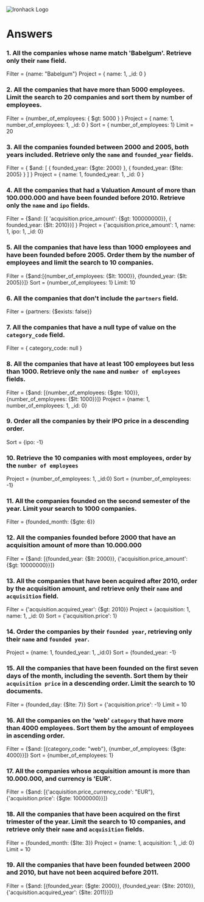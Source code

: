 ![Ironhack Logo](https://i.imgur.com/1QgrNNw.png)

# Answers

### 1. All the companies whose name match 'Babelgum'. Retrieve only their `name` field.

Filter = {name: "Babelgum"}
Project = { name: 1, _id: 0 }

### 2. All the companies that have more than 5000 employees. Limit the search to 20 companies and sort them by **number of employees**.

Filter = {number_of_employees: { $gt: 5000 } }
Project = { name: 1, number_of_employees: 1, _id: 0 }
Sort = { number_of_employees: 1}
Limit = 20

### 3. All the companies founded between 2000 and 2005, both years included. Retrieve only the `name` and `founded_year` fields.

Filter = { $and: [ { founded_year: {$gte: 2000} }, { founded_year: {$lte: 2005} } ] } 
Project = { name: 1, founded_year: 1, _id: 0 }

### 4. All the companies that had a Valuation Amount of more than 100.000.000 and have been founded before 2010. Retrieve only the `name` and `ipo` fields.

Filter = {$and: [{ 'acquisition.price_amount': {$gt: 100000000}}, { founded_year: {$lt: 2010}}] }
Project = {'acquisition.price_amount': 1, name: 1, ipo: 1, _id: 0}

### 5. All the companies that have less than 1000 employees and have been founded before 2005. Order them by the number of employees and limit the search to 10 companies.

Filter = {$and:[{number_of_employees: {$lt: 1000}}, {founded_year: {$lt: 2005}}]}
Sort = {number_of_employees: 1}
Limit: 10

### 6. All the companies that don't include the `partners` field.

Filter = {partners: {$exists: false}}

### 7. All the companies that have a null type of value on the `category_code` field.

Filter = { category_code: null }

### 8. All the companies that have at least 100 employees but less than 1000. Retrieve only the `name` and `number of employees` fields.

Filter = {$and: [{number_of_employees: {$gte: 100}}, {number_of_employees: {$lt: 1000}}]}
Project = {name: 1, number_of_employees: 1, _id: 0}

### 9. Order all the companies by their IPO price in a descending order.

Sort = {ipo: -1}

### 10. Retrieve the 10 companies with most employees, order by the `number of employees`

Project = {number_of_employees: 1, _id:0}
Sort = {number_of_employees: -1}

### 11. All the companies founded on the second semester of the year. Limit your search to 1000 companies.

Filter = {founded_month: {$gte: 6}}

### 12. All the companies founded before 2000 that have an acquisition amount of more than 10.000.000

Filter = {$and: [{founded_year: {$lt: 2000}}, {'acquisition.price_amount': {$gt: 10000000}}]}

### 13. All the companies that have been acquired after 2010, order by the acquisition amount, and retrieve only their `name` and `acquisition` field.

Filter = {'acquisition.acquired_year': {$gt: 2010}}
Project = {acquisition: 1, name: 1, _id: 0}
Sort = {'acquisition.price': 1}

### 14. Order the companies by their `founded year`, retrieving only their `name` and `founded year`.

Project = {name: 1, founded_year: 1, _id:0}
Sort = {founded_year: -1}

### 15. All the companies that have been founded on the first seven days of the month, including the seventh. Sort them by their `acquisition price` in a descending order. Limit the search to 10 documents.

Filter = {founded_day: {$lte: 7}}
Sort = {'acquisition.price': -1}
Limit = 10

### 16. All the companies on the 'web' `category` that have more than 4000 employees. Sort them by the amount of employees in ascending order.

Filter = {$and: [{category_code: "web"}, {number_of_employees: {$gte: 4000}}]}
Sort = {number_of_employees: 1}

### 17. All the companies whose acquisition amount is more than 10.000.000, and currency is 'EUR'.

Filter = {$and: [{'acquisition.price_currency_code': "EUR"}, {'acquisition.price': {$gte: 10000000}}]}

### 18. All the companies that have been acquired on the first trimester of the year. Limit the search to 10 companies, and retrieve only their `name` and `acquisition` fields.

Filter = {founded_month: {$lte: 3}}
Project = {name: 1, acquisition: 1, _id: 0}
Limit = 10

### 19. All the companies that have been founded between 2000 and 2010, but have not been acquired before 2011.

Filter = {$and: [{founded_year: {$gte: 2000}}, {founded_year: {$lte: 2010}}, {'acquisition.acquired_year': {$lte: 2011}}]}
